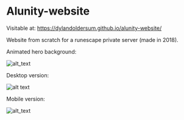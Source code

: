 # Alunity-website
Visitable at: 
https://dylandoldersum.github.io/alunity-website/

Website from scratch for a runescape private server (made in 2018).

Animated hero background:

![alt_text](https://gyazo.com/f5c88ad923ec20c15e949559e0e77f64.gif)

Desktop version:

![alt text](https://gyazo.com/c452f078acde0253c7f9cc5104494f39.jpg)

Mobile version:

![alt_text](https://gyazo.com/76114203b5dd74397816f0fad673ac3a.jpg)
